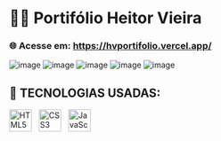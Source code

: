 # 🧑‍💻 Portifólio Heitor Vieira 

### 🌐 Acesse em: https://hvportifolio.vercel.app/

![image](https://github.com/user-attachments/assets/7d0f0d5f-b503-4e51-b2c1-ccd837f124f2)
![image](https://github.com/user-attachments/assets/47db7277-4aeb-4f69-8b23-a4d2f466f717)
![image](https://github.com/user-attachments/assets/c5d4c8f7-6bb3-48b0-a002-bd22481f0f87)
![image](https://github.com/user-attachments/assets/7680b22c-a0dd-4e99-a0d2-11626549c679)
![image](https://github.com/user-attachments/assets/42f8baa8-5b74-4a48-a456-3f49f6283f91)

## 🤖 TECNOLOGIAS USADAS:

<img 
    style='padding-right: 10px' width='40px' 
    title='HTML' 
    alt='HTML5' 
    align='left' 
    src="https://cdn.jsdelivr.net/gh/devicons/devicon@latest/icons/html5/html5-original.svg" />

<img 
    style='padding-right: 10px' width='40px' 
    title='CSS' 
    alt='CSS3' 
    align='left' 
    src="https://cdn.jsdelivr.net/gh/devicons/devicon@latest/icons/css3/css3-original.svg" />

<img 
    style='padding-right: 10px' width='40px' 
    title='JavaScript' 
    alt='JavaScript' 
    align='left' 
    src="https://cdn.jsdelivr.net/gh/devicons/devicon@latest/icons/javascript/javascript-original.svg" />
